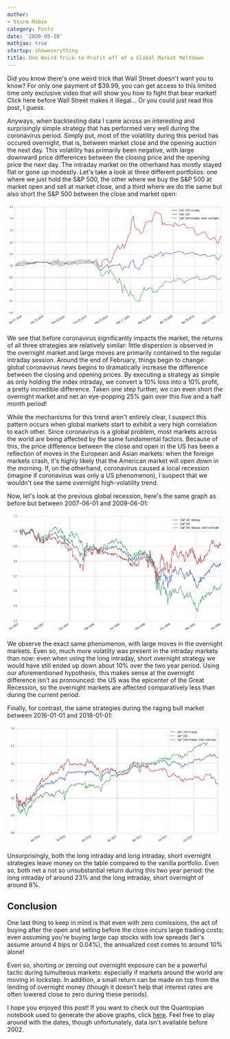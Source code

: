 ```yaml
---
author:
- Sturm Mabie
category: Posts
date: '2020-05-18'
mathjax: true
startup: showeverything
title: One Weird Trick to Profit off of a Global Market Meltdown
---
```


Did you know there\'s one weird trick that Wall Street doesn\'t want you
to know? For only one payment of \$39.99, you can get access to this
limited time only exclusive video that will show you how to fight that
bear market! Click here before Wall Street makes it illegal... Or you
could just read this post, I guess.

Anyways, when backtesting data I came across an interesting and
surprisingly simple strategy that has performed very well during the
coronavirus period. Simply put, most of the volatility during this
period has occured overnight, that is, between market close and the
opening auction the next day. This volatility has primarily been
negative, with large downward price differences between the closing
price and the opening price the next day. The intraday market on the
otherhand has mostly stayed flat or gone up modestly. Let\'s take a look
at three different portfolios: one where we just hold the S&P 500, the
other where we buy the S&P 500 at market open and sell at market close,
and a third where we do the same but also short the S&P 500 between the
close and market open:

![](/assets/owtr.png)

We see that before coronavirus significantly impacts the market, the
returns of all three strategies are relatively similar: little
dispersion is observed in the overnight market and large moves are
primarily contained to the regular intraday session. Around the end of
February, things begin to change: global coronavirus news begins to
dramatically increase the difference between the closing and opening
prices. By executing a strategy as simple as only holding the index
intraday, we convert a 10% loss into a 10% profit, a pretty incredible
difference. Taken one step further, we can even short the overnight
market and net an eye-popping 25% gain over this five and a half month
period!

While the mechanisms for this trend aren\'t entirely clear, I suspect
this pattern occurs when global markets start to exhibit a very high
correlation to each other. Since coronavirus is a global problem, most
markets across the world are being affected by the same fundamental
factors. Because of this, the price difference between the close and
open in the US has been a reflection of moves in the European and Asian
markets: when the foreign markets crash, it\'s highly likely that the
American market will open down in the morning. If, on the otherhand,
coronavirus caused a local recession (imagine if coronavirus was only a
US phenomenon), I suspect that we wouldn\'t see the same overnight
high-volatility trend.

Now, let\'s look at the previous global recession, here\'s the same
graph as before but between 2007-06-01 and 2009-06-01:

![](/assets/owtr2.png)

We observe the exact same phenomenon, with large moves in the overnight
markets. Even so, much more volatilty was present in the intraday
markets than now: even when using the long intraday, short overnight
strategy we would have still ended up down about 10% over the two year
period. Using our aforementioned hypothesis, this makes sense at the
overnight difference isn\'t as pronounced: the US was the epicenter of
the Great Recession, so the overnight markets are affected comparatively
less than during the current period.

Finally, for contrast, the same strategies during the raging bull market
between 2016-01-01 and 2018-01-01:

![](/assets/owtr3.png)

Unsurprisingly, both the long intraday and long intraday, short
overnight strategies leave money on the table compared to the vanilla
portfolio. Even so, both net a not so unsubstantial return during this
two year period: the long intraday of around 23% and the long intraday,
short overnight of around 8%.

Conclusion
----------

One last thing to keep in mind is that even with zero comissions, the
act of buying after the open and selling before the close incurs large
trading costs: even assuming you\'re buying large cap stocks with low
spreads (let\'s assume around 4 bips or 0.04%), the annualized cost
comes to around 10% alone!

Even so, shorting or zeroing out overnight exposure can be a powerful
tactic during tumulteous markets: especially if markets around the world
are moving in lockstep. In addition, a small return can be made on top
from the lending of overnight money (though it doesn\'t help that
interest rates are often lowered close to zero during these periods).

I hope you enjoyed this post! If you want to check out the Quantopian
notebook used to generate the above graphs, click
[here](https://www.quantopian.com/posts/coronavirus-intraday). Feel free
to play around with the dates, though unfortunately, data isn\'t
available before 2002.
